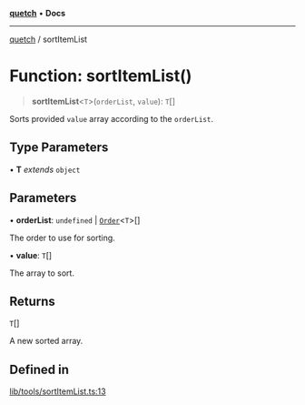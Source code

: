 [**quetch**](../README.md) • **Docs**

***

[quetch](../README.md) / sortItemList

# Function: sortItemList()

> **sortItemList**\<`T`\>(`orderList`, `value`): `T`[]

Sorts provided `value` array according to the `orderList`.

## Type Parameters

• **T** *extends* `object`

## Parameters

• **orderList**: `undefined` \| [`Order`](../type-aliases/Order.md)\<`T`\>[]

The order to use for sorting.

• **value**: `T`[]

The array to sort.

## Returns

`T`[]

A new sorted array.

## Defined in

[lib/tools/sortItemList.ts:13](https://github.com/nevoland/quetch/blob/b70842cb9761fe7c217edef26e0fbc90449abccb/lib/tools/sortItemList.ts#L13)
